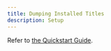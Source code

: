 ```yaml
---
title: Dumping Installed Titles
description: Setup
---
```


Refer to [the Quickstart Guide](https://yuzu-emu.org/help/quickstart/).
